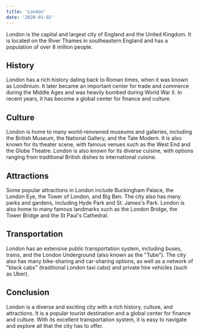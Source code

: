 ```yaml
---
title: 'London'
date: '2020-01-02'
---
```


London is the capital and largest city of England and the United Kingdom. It is located on the River Thames in southeastern England and has a population of over 8 million people.
## History

London has a rich history dating back to Roman times, when it was known as Londinium. It later became an important center for trade and commerce during the Middle Ages and was heavily bombed during World War II. In recent years, it has become a global center for finance and culture.
## Culture

London is home to many world-renowned museums and galleries, including the British Museum, the National Gallery, and the Tate Modern. It is also known for its theater scene, with famous venues such as the West End and the Globe Theatre. London is also known for its diverse cuisine, with options ranging from traditional British dishes to international cuisine.
## Attractions

Some popular attractions in London include Buckingham Palace, the London Eye, the Tower of London, and Big Ben. The city also has many parks and gardens, including Hyde Park and St. James's Park. London is also home to many famous landmarks such as the London Bridge, the Tower Bridge and the St Paul's Cathedral.
## Transportation

London has an extensive public transportation system, including buses, trains, and the London Underground (also known as the "Tube"). The city also has many bike-sharing and car-sharing options, as well as a network of "black cabs" (traditional London taxi cabs) and private hire vehicles (such as Uber).
## Conclusion

London is a diverse and exciting city with a rich history, culture, and attractions. It is a popular tourist destination and a global center for finance and culture. With its excellent transportation system, it is easy to navigate and explore all that the city has to offer.
